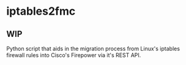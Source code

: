 # iptables2fmc
 
## WIP
Python script that aids in the migration process from Linux's iptables firewall rules into Cisco's Firepower via it's REST API.
